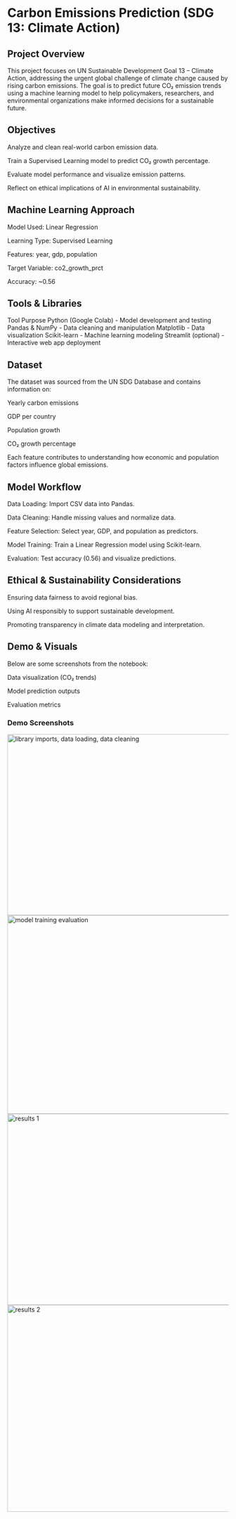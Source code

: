 # Carbon Emissions Prediction (SDG 13: Climate Action)
## Project Overview
This project focuses on UN Sustainable Development Goal 13 – Climate Action, addressing the urgent global challenge of climate change caused by rising carbon emissions.
The goal is to predict future CO₂ emission trends using a machine learning model to help policymakers, researchers, and environmental organizations make informed decisions for a sustainable future.

## Objectives
Analyze and clean real-world carbon emission data.

Train a Supervised Learning model to predict CO₂ growth percentage.

Evaluate model performance and visualize emission patterns.

Reflect on ethical implications of AI in environmental sustainability.

## Machine Learning Approach
Model Used: Linear Regression

Learning Type: Supervised Learning

Features: year, gdp, population

Target Variable: co2_growth_prct

Accuracy: ~0.56

## Tools & Libraries
Tool	                 Purpose
Python (Google Colab) -	Model development and testing
Pandas & NumPy	      - Data cleaning and manipulation
Matplotlib	          - Data visualization
Scikit-learn	        - Machine learning modeling
Streamlit (optional)	- Interactive web app deployment

## Dataset
The dataset was sourced from the UN SDG Database and contains information on:

Yearly carbon emissions

GDP per country

Population growth

CO₂ growth percentage

Each feature contributes to understanding how economic and population factors influence global emissions.

## Model Workflow
Data Loading: Import CSV data into Pandas.

Data Cleaning: Handle missing values and normalize data.

Feature Selection: Select year, GDP, and population as predictors.

Model Training: Train a Linear Regression model using Scikit-learn.

Evaluation: Test accuracy (0.56) and visualize predictions.


## Ethical & Sustainability Considerations
Ensuring data fairness to avoid regional bias.

Using AI responsibly to support sustainable development.

Promoting transparency in climate data modeling and interpretation.

## Demo & Visuals
Below are some screenshots from the notebook:

Data visualization (CO₂ trends)

Model prediction outputs

Evaluation metrics

### Demo Screenshots

<img width="648" height="412" alt="library imports, data loading, data cleaning" src="https://github.com/user-attachments/assets/2395c099-a247-4cc5-b8b2-d4b14aa99a5a" />

<img width="844" height="452" alt="model training   evaluation" src="https://github.com/user-attachments/assets/77493066-781a-41c1-944d-b9ccb7e07dd6" />

<img width="637" height="435" alt="results 1" src="https://github.com/user-attachments/assets/56473998-6f06-415d-8e3b-4715f92d306b" />

<img width="814" height="471" alt="results 2" src="https://github.com/user-attachments/assets/319be2b2-39d5-48e3-bea7-0ce9e8814619" />
